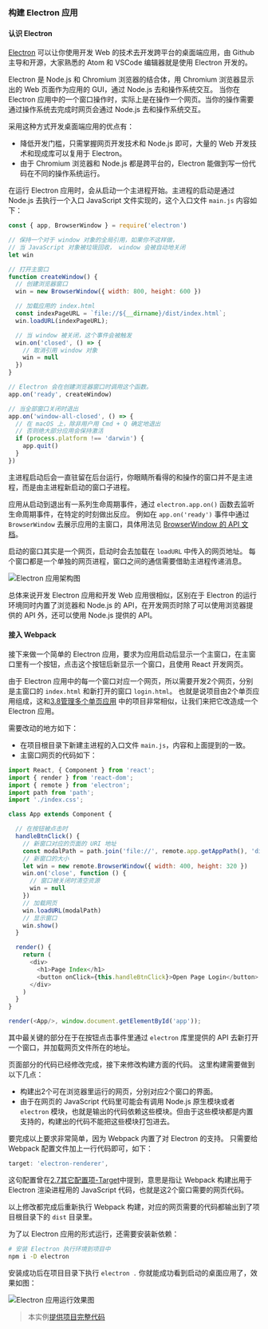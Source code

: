 ### 构建 Electron 应用

#### 认识 Electron
[Electron](https://electron.atom.io) 可以让你使用开发 Web 的技术去开发跨平台的桌面端应用，由 Github 主导和开源，大家熟悉的 Atom 和 VSCode 编辑器就是使用 Electron 开发的。

Electron 是 Node.js 和 Chromium 浏览器的结合体，用 Chromium 浏览器显示出的 Web 页面作为应用的 GUI，通过 Node.js 去和操作系统交互。
当你在 Electron 应用中的一个窗口操作时，实际上是在操作一个网页。当你的操作需要通过操作系统去完成时网页会通过 Node.js 去和操作系统交互。

采用这种方式开发桌面端应用的优点有：

- 降低开发门槛，只需掌握网页开发技术和 Node.js 即可，大量的 Web 开发技术和现成库可以复用于 Electron。
- 由于 Chromium 浏览器和 Node.js 都是跨平台的，Electron 能做到写一份代码在不同的操作系统运行。

在运行 Electron 应用时，会从启动一个主进程开始。主进程的启动是通过 Node.js 去执行一个入口 JavaScript 文件实现的，这个入口文件 `main.js` 内容如下：
```js
const { app, BrowserWindow } = require('electron')

// 保持一个对于 window 对象的全局引用，如果你不这样做，
// 当 JavaScript 对象被垃圾回收， window 会被自动地关闭
let win

// 打开主窗口
function createWindow() {
  // 创建浏览器窗口
  win = new BrowserWindow({ width: 800, height: 600 })

  // 加载应用的 index.html
  const indexPageURL = `file://${__dirname}/dist/index.html`;
  win.loadURL(indexPageURL);

  // 当 window 被关闭，这个事件会被触发
  win.on('closed', () => {
    // 取消引用 window 对象
    win = null
  })
}

// Electron 会在创建浏览器窗口时调用这个函数。
app.on('ready', createWindow)

// 当全部窗口关闭时退出
app.on('window-all-closed', () => {
  // 在 macOS 上，除非用户用 Cmd + Q 确定地退出
  // 否则绝大部分应用会保持激活
  if (process.platform !== 'darwin') {
    app.quit()
  }
})
```
主进程启动后会一直驻留在后台运行，你眼睛所看得的和操作的窗口并不是主进程，而是由主进程新启动的窗口子进程。

应用从启动到退出有一系列生命周期事件，通过 `electron.app.on()` 函数去监听生命周期事件，在特定的时刻做出反应。
例如在 `app.on('ready')` 事件中通过 `BrowserWindow` 去展示应用的主窗口，具体用法见 [BrowserWindow 的 API 文档](https://github.com/electron/electron/blob/master/docs-translations/zh-CN/api/browser-window.md)。

启动的窗口其实是一个网页，启动时会去加载在 `loadURL` 中传入的网页地址。
每个窗口都是一个单独的网页进程，窗口之间的通信需要借助主进程传递消息。

![Electron 应用架构图](img/electron-arch.png)

总体来说开发 Electron 应用和开发 Web 应用很相似，区别在于 Electron 的运行环境同时内置了浏览器和 Node.js 的 API，在开发网页时除了可以使用浏览器提供的 API 外，还可以使用 Node.js 提供的 API。

#### 接入 Webpack
接下来做一个简单的 Electron 应用，要求为应用启动后显示一个主窗口，在主窗口里有一个按钮，点击这个按钮后新显示一个窗口，且使用 React 开发网页。

由于 Electron 应用中的每一个窗口对应一个网页，所以需要开发2个网页，分别是主窗口的 `index.html` 和新打开的窗口 `login.html`。
也就是说项目由2个单页应用组成，这和[3.8管理多个单页应用](3-10管理多个单页应用.md) 中的项目非常相似，让我们来把它改造成一个 Electron 应用。

需要改动的地方如下：

- 在项目根目录下新建主进程的入口文件 `main.js`，内容和上面提到的一致。
- 主窗口网页的代码如下：

```js
import React, { Component } from 'react';
import { render } from 'react-dom';
import { remote } from 'electron';
import path from 'path';
import './index.css';

class App extends Component {

  // 在按钮被点击时
  handleBtnClick() {
    // 新窗口对应的页面的 URI 地址
    const modalPath = path.join('file://', remote.app.getAppPath(), 'dist/login.html');
    // 新窗口的大小
    let win = new remote.BrowserWindow({ width: 400, height: 320 })
    win.on('close', function () {
      // 窗口被关闭时清空资源
      win = null
    })
    // 加载网页
    win.loadURL(modalPath)
    // 显示窗口
    win.show()
  }

  render() {
    return (
      <div>
        <h1>Page Index</h1>
        <button onClick={this.handleBtnClick}>Open Page Login</button>
      </div>
    )
  }
}

render(<App/>, window.document.getElementById('app'));
```
其中最关键的部分在于在按钮点击事件里通过 `electron` 库里提供的 API 去新打开一个窗口，并加载网页文件所在的地址。

页面部分的代码已经修改完成，接下来修改构建方面的代码。
这里构建需要做到以下几点：

- 构建出2个可在浏览器里运行的网页，分别对应2个窗口的界面。
- 由于在网页的 JavaScript 代码里可能会有调用 Node.js 原生模块或者 `electron` 模块，也就是输出的代码依赖这些模块。但由于这些模块都是内置支持的，构建出的代码不能把这些模块打包进去。

要完成以上要求非常简单，因为 Webpack 内置了对 Electron 的支持。
只需要给 Webpack 配置文件加上一行代码即可，如下：
```js
target: 'electron-renderer',
```
这句配置曾在[2.7其它配置项-Target](../2配置/2-7其它配置项.md#Target)中提到，意思是指让 Webpack 构建出用于 Electron 渲染进程用的 JavaScript 代码，也就是这2个窗口需要的网页代码。

以上修改都完成后重新执行 Webpack 构建，对应的网页需要的代码都输出到了项目根目录下的 `dist` 目录里。

为了以 Electron 应用的形式运行，还需要安装新依赖：
```bash
# 安装 Electron 执行环境到项目中
npm i -D electron
```
安装成功后在项目目录下执行 `electron .` 你就能成功看到启动的桌面应用了，效果如图：

![Electron 应用运行效果图](img/electron-app.png)

> 本实例[提供项目完整代码](http://webpack.wuhaolin.cn/3.10构建Electron应用.zip)







